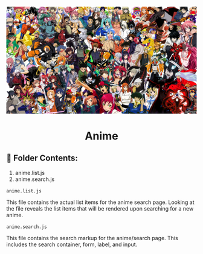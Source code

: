 <p align="center">
  <a href="https://open-source-cookbook.netlify.com/" target="_blank" rel="noopener noreferrer">
    <img alt="Open-Source-Cookbook" src="../../../public/assets/collage.jpg" />
  </a>
</p>
<h1 align="center">
  Anime
</h1>

## 🎉 Folder Contents:

1. anime.list.js
1. anime.search.js

```shell
anime.list.js
```

This file contains the actual list items for the anime search page. Looking at the file reveals the list items that will be rendered upon searching for a new anime.

```shell
anime.search.js
```

This file contains the search markup for the anime/search page. This includes the search container, form, label, and input.
